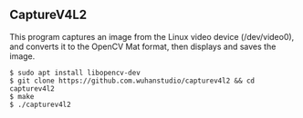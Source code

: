 ## CaptureV4L2

This program captures an image from the Linux video device (/dev/video0), and converts it to the OpenCV Mat format, then displays and saves the image.

```
$ sudo apt install libopencv-dev
$ git clone https://github.com.wuhanstudio/capturev4l2 && cd capturev4l2
$ make
$ ./capturev4l2
```

